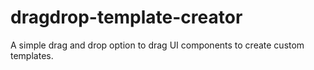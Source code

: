 # dragdrop-template-creator
A simple drag and drop option to drag UI components to create custom templates.
